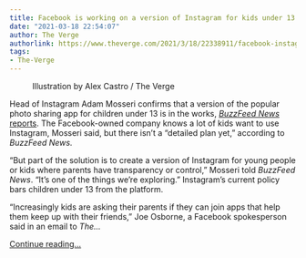 ```yaml
---
title: Facebook is working on a version of Instagram for kids under 13
date: "2021-03-18 22:54:07"
author: The Verge
authorlink: https://www.theverge.com/2021/3/18/22338911/facebook-instagram-kids-privacy-coppa
tags:
- The-Verge
---
```

<figure>
      <img alt="" src="https://cdn.vox-cdn.com/thumbor/JlTaBeWU5zGNFfskedMaZcYo6uo=/0x0:2040x1360/1310x873/cdn.vox-cdn.com/uploads/chorus_image/image/68990588/acastro_190919_1777_instagram_0003.0.0.jpg" />
        <figcaption>Illustration by Alex Castro / The Verge</figcaption>
    </figure>

  <p id="fgxoSP">Head of Instagram Adam Mosseri confirms that a version of the popular photo sharing app for children under 13 is in the works, <a href="https://www.buzzfeednews.com/article/ryanmac/facebook-instagram-for-children-under-13"><em>BuzzFeed News </em>reports</a>. The Facebook-owned company knows a lot of kids want to use Instagram, Mosseri said, but there isn’t a “detailed plan yet,” according to <em>BuzzFeed News.</em> </p>
<p id="nTYa6R">“But part of the solution is to create a version of Instagram for young people or kids where parents have transparency or control,” Mosseri told <em>BuzzFeed News</em>. “It’s one of the things we’re exploring.” Instagram’s current policy bars children under 13 from the platform.</p>
<p id="sWBT7H">“Increasingly kids are asking their parents if they can join apps that help them keep up with their friends,” Joe Osborne, a Facebook spokesperson said in an email to <em>The...</em></p>
  <p>
    <a href="https://www.theverge.com/2021/3/18/22338911/facebook-instagram-kids-privacy-coppa">Continue reading&hellip;</a>
  </p>